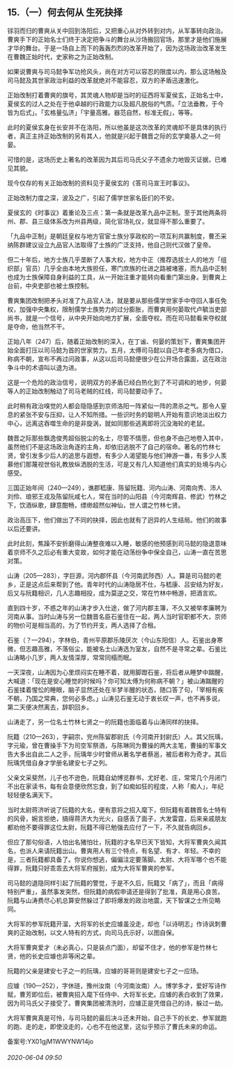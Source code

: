 ## 15.（一）何去何从 生死抉择
铩羽而归的曹爽从关中回到洛阳后，又把重心从对外转到对内，从军事转向政治。曹爽手下的正始名士们终于决定把争斗的舞台从沙场搬回官场，那里才是他们施展才华的舞台。于是一场自上而下的轰轰烈烈的改革开始了，因为这场政治改革发生在曹魏正始时代，史家称之为正始改制。



如果说曹爽与司马懿争军功抢风头，尚在对方可以容忍的限度以内，那么这场触及司马懿及其世家政治利益的改革就绝对不能容忍，双方的矛盾迅速激化。



正始改制打着曹爽的旗号，其灵魂人物却是当时的征西将军夏侯玄，正始名士中，夏侯玄的过人之处在于他卓越的行政能力以及超凡脱俗的气质。「立法垂教，于今皆为后式」。「玄格量弘济」「宇量高雅。器范自然，标准无假」，等等。



此时的夏侯玄身在长安并不在洛阳，所以他虽是这次改革的灵魂却不是具体的执行者，真正主持正始改制的另有其人，他就是兴起于魏晋之际的玄学奠基人之一何晏。



可惜的是，这场历史上著名的改革因为其后司马氏父子不遗余力地毁灭证据，已难见其貌。



现今仅存的有关正始改制的资料见于夏侯玄的《答司马宣王时事议》。



正始改制力度之深，波及之广，引起了儒学世家名臣们的不安。



夏侯玄的《时事议》着重论及三点：第一条就是改革九品中正制。至于其他两条将州、郡、县三级体系改为州县两级，简化官场礼仪，就显得不那么重要了。



「九品中正制」是朝廷皇权与地方官宦士族分享政权的一项互利共赢制度，曹丕采纳陈群建议设立九品官人法取得了士族的广泛支持，他自己则代汉做了皇帝。



但二十年后，地方士族几乎垄断了人事大权，地方中正（推荐选拔士人的地方「组织部」官员）几乎全由本地大族担任，寒门庶族的仕进之路被堵塞，而九品中正制也成为士族保障自身利益的工具，从一开始注重才能转向看重门第出身。到曹爽上台前，中央吏部也被士族控制。



曹爽集团改制把矛头对准了九品官人法，就是要从那些儒学世家手中夺回人事任免权，加强中央集权，限制儒学士族势力的过分膨胀，而曹爽用何晏取代卢毓当吏部尚书，就是一个信号，从中央开始向地方扩展，全面夺权。而在司马懿看来夺权就是夺命，他当然不干。



正始八年（247）后，随着正始改制的深入，在丁谧、何晏的策划下，曹爽集团开始全面打压以司马懿为首的世家势力。五月，太傅司马懿以自己年老多病为借口，称病不朝，宣布不再过问政事，从这以后司马懿便很少在公开场合露面，这在政治争斗中的术语叫以退为进。



这是一个危险的政治信号，说明双方的矛盾已经白热化到了不可调和的地步，何晏等人的正始改制触动了司马老贼的红线，司马懿要动手了。



此时稍有政治嗅觉的人都会隐隐感到京师洛阳一阵紧似一阵的肃杀之气。那令人窒息的紧张不安与压抑，让人不知所措。一些识时务的聪明人开始有意识地淡出权力中心，远离这吞噬生命的是非旋涡，就如同那些逃离即将沉没海轮的老鼠。



魏晋之际那些飘逸俊秀超俗脱尘的名士，尽管不情愿，但也身不由己地卷入其中，虽然他们不是这场政治角逐的主角，却依旧逃脱不了自己的宿命。著名的竹林七贤，曾引发多少后人的追思与遐想，有多少人渴望能与他们神游一番，有多少人羡慕他们那蔑视世俗礼教放纵洒脱的生活，可是又有几人知道他们真实的处境与内心感受。



三国正始年间（240—249），谯郡嵇康、陈留阮籍、河内山涛、河南向秀、沛人刘伶、琅邪王戎及陈留阮咸七人，常在当时的山阳县（今河南辉县、修武）竹林之下，饮酒纵歌，肆意酣畅，缥缈超然似神仙，世人谓之竹林七贤。



政治高压下，他们做出了不同的抉择，因此也就有了迥异的人生结局。他们的故事以后还要讲。



此时此刻，焦躁不安折磨得山涛整夜难以入睡，敏感的他预感到司马懿的隐退意味着京师不久之后必有重大变故，如何才能在动荡纷争中保全自己，山涛一直在苦思对策。



山涛（205—283），字巨源，河内郡怀县（今河南武陟西）人。算是司马懿的老乡，正是这点后来帮到了他。青年时代的山涛隐居不仕，与嵇康、吕安结为好友，后又与阮籍相识，几人志趣相投，成为莫逆之交，常在竹林中畅游，把酒言欢。



直到四十岁，不惑之年的山涛才步入仕途，做了河内郡主簿，不久又被举孝廉聘为河南从事。当时山涛与另一位魏晋名臣石鉴住在一起，两人当时官职都不大，京师的物价可是相当高的，为了节约开支，两人选择了合租。



石鉴（？—294），字林伯，青州平原郡乐陵厌次（今山东阳信）人。石鉴出身寒微，但志趣高雅，不落俗尘，能被名士山涛选为室友，自然不是寻常之辈。石鉴比山涛略小几岁，两人友情深厚，常常同榻而眠。



一天深夜，山涛因为心里烦闷实在睡不着，就用脚蹬石鉴，将后者从睡梦中踹醒，大喊道：「现在是安心睡觉的时候吗？你可知太傅为何称病不朝？」被山涛踹醒的石鉴揉着惺忪的睡眼，脑子显然还处在半梦半醒的状态，随口答了句，「宰相有疾不朝，乃国之常典，您何必多虑。」山涛见石鉴无动于衷长叹一声，也不再多说，第二天便决然离去，辞职回乡。



山涛走了，另一位名士竹林七贤之一的阮籍也面临着与山涛同样的抉择。



阮籍（210—263），字嗣宗，兖州陈留郡尉氏（今河南开封尉氏）人。其父阮瑀，字元瑜，曾在曹操手下为司空军祭酒，与陈琳同为曹操的两大主笔，曹操的军事文告大多出自此二人之手，阮瑀年少时曾师从著名学者蔡邕，被后者称为奇才。其后阮瑀凭借自身才学册名建安七子之列。



父亲文采斐然，儿子也不逊色，阮籍自幼博览群书，尤好老、庄，常常几个月闭门不出在家读书，每有会意便欣然忘食，到了如痴如狂的程度，人称「痴人」，年纪轻轻便名满天下。



当时太尉蒋济听说了阮籍的大名，便有意将之招入麾下，但阮籍有着魏晋名士特有的风骨，婉言拒绝，搞得蒋济大为光火，自感丢了面子，大发雷霆，后来亲戚朋友都劝他不要得罪这位太尉，阮籍不得已勉强去应付了一下，不久就告病回乡。



但应了那句俗语，人怕出名猪怕壮，阮籍的才名早已天下皆知，大将军曹爽久闻其名，也派人来请阮籍出山。曹爽用人有三个特点，有名望、有才、年轻。不幸的是，三者阮籍都具备了。你说你想逃，偏偏注定要落脚。太尉、大将军哪个也不能得罪，阮籍只好乖乖去大将军府报到，成为大将军曹爽的参军。



司马懿的退隐同样引起了阮籍的警觉，于是不久后，阮籍又「病了」，而且「病得特别严重」，虽然事发突然，但阮籍的病假申请还是得到了批准，真是用心良苦。阮籍与山涛费尽心机总算安然躲过了即将爆发的政治地震，天下智谋之士所见略同。



大将军的参军阮籍开溜，大将军的长史应璩虽没走，却也「以诗明志」作诗讽刺曹爽的正始改制，以文人特有的方式，向司马氏示好，以图自保。



大将军曹爽爱才（未必真心，只是装点门面），却留不住才，他的参军是竹林七贤，他的长史应璩也非等闲之辈。



阮籍的父亲是建安七子之一的阮瑀，应璩的哥哥则是建安七子之一应玚。



应璩（190—252），字休琏，豫州汝南（今河南汝南）人。博学多才，爱好写诗作赋，曹芳即位后，被曹爽招入麾下任侍中、大将军长史。应璩的表白收到了效果，因为司马氏父子接受了。曹爽集团被清洗时，应璩正是凭借自己的诗，躲过一劫。



大将军曹爽真是可怜，与司马懿的最后决斗还未开始，自己手下的长史、参军就跑的跑、走的走，即使没走的，心也不在他这里，这似乎预示了曹氏未来的命运。



备案号:YX01gjM1WWYNW14jo


###### 2020-06-04 09:50
